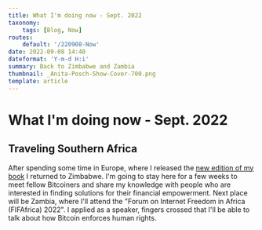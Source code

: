 ```yaml
---
title: What I'm doing now - Sept. 2022
taxonomy:
    tags: [Blog, Now]
routes:
    default: '/220908-Now'
date: 2022-09-08 14:40
dateformat: 'Y-m-d H:i'
summary: Back to Zimbabwe and Zambia
thumbnail: _Anita-Posch-Show-Cover-700.png
template: article
---
```


# What I'm doing now - Sept. 2022

## Traveling Southern Africa

After spending some time in Europe, where I released the [new edition of my book](https://learnbitcoin.link) I returned to Zimbabwe. I'm going to stay here for a few weeks to meet fellow Bitcoiners and share my knowledge with people who are interested in finding solutions for their financial empowerment. Next place will be Zambia, where I'll attend the "Forum on Internet Freedom in Africa (FIFAfrica) 2022". I applied as a speaker, fingers crossed that I'll be able to talk about how Bitcoin enforces human rights.

